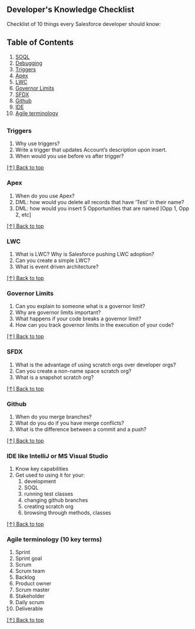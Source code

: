 ## Developer's Knowledge Checklist

Checklist of 10 things every Salesforce developer should know:

## Table of Contents
1. [SOQL](#soql)
2. [Debugging](#debugging)
3. [Triggers](#triggers)
4. [Apex](#apex)
5. [LWC](#lwc)
6. [Governor Limits](#governor-limits)
7. [SFDX](#SFDX)
8. [Github](#github)
9. [IDE](#ide-like-intellij-or-ms-visual-studio)
10. [Agile terminology](#agile-terminology-10-key-terms)

##

### Triggers
1. Why use triggers?
2. Write a trigger that updates Account’s description upon insert.
3. When would you use before vs after trigger?

[[↑] Back to top](#developers-knowledge-checklist)

### Apex
1. When do you use Apex?
2. DML: how would you delete all records that have ‘Test’ in their name?
3. DML: how would you insert 5 Opportunities that are named [Opp 1, Opp 2, etc]

[[↑] Back to top](#developers-knowledge-checklist)

### LWC
1. What is LWC? Why is Salesforce pushing LWC adoption?
1. Can you create a simple LWC?
1. What is event driven architecture?

[[↑] Back to top](#developers-knowledge-checklist)

### Governor Limits
1. Can you explain to someone what is a governor limit?
1. Why are governor limits important?
1. What happens if your code breaks a governor limit?
1. How can you track governor limits in the execution of your code?

[[↑] Back to top](#developers-knowledge-checklist)

### SFDX
1. What is the advantage of using scratch orgs over developer orgs?
1. Can you create a non-name space scratch org?
1. What is a snapshot scratch org?

[[↑] Back to top](#developers-knowledge-checklist)

### Github
1. When do you merge branches?
1. What do you do if you have merge conflicts?
1. What is the difference between a commit and a push?

[[↑] Back to top](#developers-knowledge-checklist)

### IDE like IntelliJ or MS Visual Studio
1. Know key capabilities
2. Get used to using it for your:
   1. development
   2. SOQL
   3. running test classes
   4. changing github branches
   5. creating scratch org
   6. browsing through methods, classes

[[↑] Back to top](#developers-knowledge-checklist)

### Agile terminology (10 key terms)
1. Sprint
2. Sprint goal
3. Scrum
4. Scrum team
5. Backlog
6. Product owner
7. Scrum master
8. Stakeholder
9. Daily scrum
10. Deliverable

[[↑] Back to top](#developers-knowledge-checklist)
